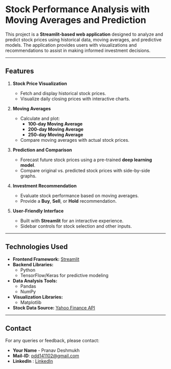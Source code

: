 # Stock Performance Analysis with Moving Averages and Prediction

This project is a **Streamlit-based web application** designed to analyze and predict stock prices using historical data, moving averages, and predictive models. The application provides users with visualizations and recommendations to assist in making informed investment decisions.

---

## Features

1. **Stock Price Visualization**
   - Fetch and display historical stock prices.
   - Visualize daily closing prices with interactive charts.

2. **Moving Averages**
   - Calculate and plot:
     - **100-day Moving Average**
     - **200-day Moving Average**
     - **250-day Moving Average**
   - Compare moving averages with actual stock prices.

3. **Prediction and Comparison**
   - Forecast future stock prices using a pre-trained **deep learning model**.
   - Compare original vs. predicted stock prices with side-by-side graphs.

4. **Investment Recommendation**
   - Evaluate stock performance based on moving averages.
   - Provide a **Buy**, **Sell**, or **Hold** recommendation.

5. **User-Friendly Interface**
   - Built with **Streamlit** for an interactive experience.
   - Sidebar controls for stock selection and other inputs.

---

## Technologies Used

- **Frontend Framework:** [Streamlit](https://streamlit.io/)
- **Backend Libraries:**
  - Python
  - TensorFlow/Keras for predictive modeling
- **Data Analysis Tools:**
  - Pandas
  - NumPy
- **Visualization Libraries:**
  - Matplotlib
- **Stock Data Source:** [Yahoo Finance API](https://pypi.org/project/yfinance/)

---

## Contact

For any queries or feedback, please contact:
- **Your Name** - Pranav Deshmukh
- **Mail-ID**: pdd141102@gmail.com
- **LinkedIn** : [LinkedIn](https://www.linkedin.com/in/pranxxvv/)
